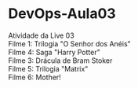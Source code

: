# DevOps-Aula03
Atividade da Live 03<br>
Filme 1: Trilogia "O Senhor dos Anéis"<br>
Filme 4: Saga "Harry Potter"<br>
Filme 3: Drácula de Bram Stoker<br>
Filme 5: Trilogia "Matrix"<br>
Filme 6: Mother!<br>
